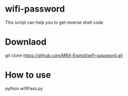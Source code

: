 # wifi-password
This script can help you to get reverse shell code 
# Downlaod
git clone https://github.com/MRX-Exploit/wifi-password.git
# How to use
python wifiPass.py 

